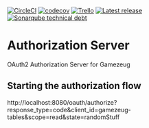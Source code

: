 [![CircleCI](https://img.shields.io/circleci/project/github/gamezeug/auth-server.svg)](https://circleci.com/gh/gamezeug/workflows/auth-server/tree/master)
[![codecov](https://codecov.io/gh/ArtunSubasi/gamezeug-auth-server/branch/master/graph/badge.svg)](https://codecov.io/gh/ArtunSubasi/gamezeug-auth-server)
[![Trello](https://img.shields.io/badge/Trello-public-brightgreen.svg)](https://trello.com/b/xavV1IPz/gamezeug)
[![Latest release](https://img.shields.io/github/tag/ArtunSubasi/gamezeug-auth-server.svg?label=Latest%20Release)](https://github.com/ArtunSubasi/gamezeug-auth-server/releases/latest)
[![Sonarqube technical debt](https://sonarcloud.io/api/project_badges/measure?project=ArtunSubasi_gamezeug-auth-server&metric=sqale_index)](https://sonarcloud.io/dashboard?id=ArtunSubasi_gamezeug-auth-server)

# Authorization Server
OAuth2 Authorization Server for Gamezeug

## Starting the authorization flow
http://localhost:8080/oauth/authorize?response_type=code&client_id=gamezeug-tables&scope=read&state=randomStuff



